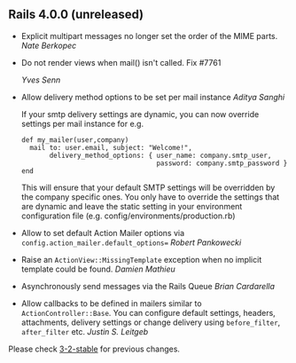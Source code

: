 ## Rails 4.0.0 (unreleased) ##

* Explicit multipart messages no longer set the order of the MIME parts.
  *Nate Berkopec*

* Do not render views when mail() isn't called.
  Fix #7761

  *Yves Senn*

* Allow delivery method options to be set per mail instance *Aditya Sanghi*

  If your smtp delivery settings are dynamic,
  you can now override settings per mail instance for e.g.

      def my_mailer(user,company)
        mail to: user.email, subject: "Welcome!",
             delivery_method_options: { user_name: company.smtp_user,
                                        password: company.smtp_password }
      end

  This will ensure that your default SMTP settings will be overridden
  by the company specific ones. You only have to override the settings
  that are dynamic and leave the static setting in your environment
  configuration file (e.g. config/environments/production.rb)

* Allow to set default Action Mailer options via `config.action_mailer.default_options=` *Robert Pankowecki*

* Raise an `ActionView::MissingTemplate` exception when no implicit template could be found. *Damien Mathieu*

* Asynchronously send messages via the Rails Queue *Brian Cardarella*

* Allow callbacks to be defined in mailers similar to `ActionController::Base`. You can configure default
  settings, headers, attachments, delivery settings or change delivery using
  `before_filter`, `after_filter` etc. *Justin S. Leitgeb*

Please check [3-2-stable](https://github.com/rails/rails/blob/3-2-stable/actionmailer/CHANGELOG.md) for previous changes.
